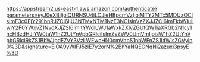 https://appstream2.us-east-1.aws.amazon.com/authenticate?parameters=eyJ0eXBlIjoiQURNSU4iLCJleHBpcmVzIjoiMTY2MTc5MDUzOCIsImF3c0FjY291bnRJZCI6IjU3NTMxNTM1NzE3NCIsInVzZXJJZCI6ImFkbWluIiwiY2F0YWxvZ1NvdXJjZSI6ImltYWdlLWJ1aWxkZXIvZGUtQW1iaXRGb2N1cy1hcHBzdHJlYW0taW1hZ2UtYnVpbGRlciIsImZsZWV0UmVmIjoiaW1hZ2UtYnVpbGRlci9kZS1BbWJpdEZvY3VzLWFwcHN0cmVhbS1pbWFnZS1idWlsZGVyIn0%3D&signature=EiOA9yWIFJ5zlE7y2orN%2BhYaNQEGNqNi2azuxi3psyE%3D

